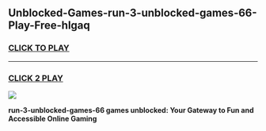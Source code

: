 
## Unblocked-Games-run-3-unblocked-games-66-Play-Free-hlgaq
<h3>
<a href="https://premium76.site?title=run-3-unblocked-games-66&ref=15A">CLICK TO PLAY</a></h3>
<hr>

<h3>
<a href="https://premium76.site?title=run-3-unblocked-games-66&ref=15A">CLICK 2 PLAY</a>
  
</h3>

<a href="https://premium76.site?title=run-3-unblocked-games-66&ref=15A"><img src="https://clearcache.store/games.png"></a>


**run-3-unblocked-games-66 games unblocked: Your Gateway to Fun and Accessible Online Gaming**
